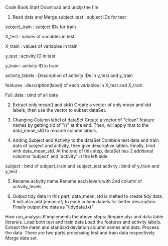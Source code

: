 Code Book
Start
Download and unzip the file

1. Read data and Merge
subject_test : subject IDs for test

subject_train : subject IDs for train

X_test : values of variables in test

X_train : values of variables in train

y_test : activity ID in test

y_train : activity ID in train

activity_labels : Description of activity IDs in y_test and y_train

features : description(label) of each variables in X_test and X_train

Full_data : bind of all data

2. Extract only mean() and std()
Create a vector of only mean and std labels, then use the vector to subset dataSet.

3. Changing Column label of dataSet
Create a vector of "clean" feature names by getting rid of "()" at the end. Then, will apply that to the data_mean_std to rename column labels.

4. Adding Subject and Activity to the dataSet
Combine test data and train data of subject and activity, then give descriptive lables. Finally, bind with data_mean_std. At the end of this step, dataSet has 2 additonal columns 'subject' and 'activity' in the left side.

subject : bind of subject_train and subject_test
activity : bind of y_train and y_test

5. Rename activity name
Rename each levels with 2nd column of activity_levels. 

6. Output tidy data
In this part, data_mean_std is melted to create tidy data. It will also add [mean of] to each column labels for better description. Finally output the data as "tidydata.txt"

How run_analysis.R implements the above steps:
Require plyr and data.table librareis.
Load both test and train data
Load the features and activity labels.
Extract the mean and standard deviation column names and data.
Process the data. There are two parts processing test and train data respectively.
Merge data set.